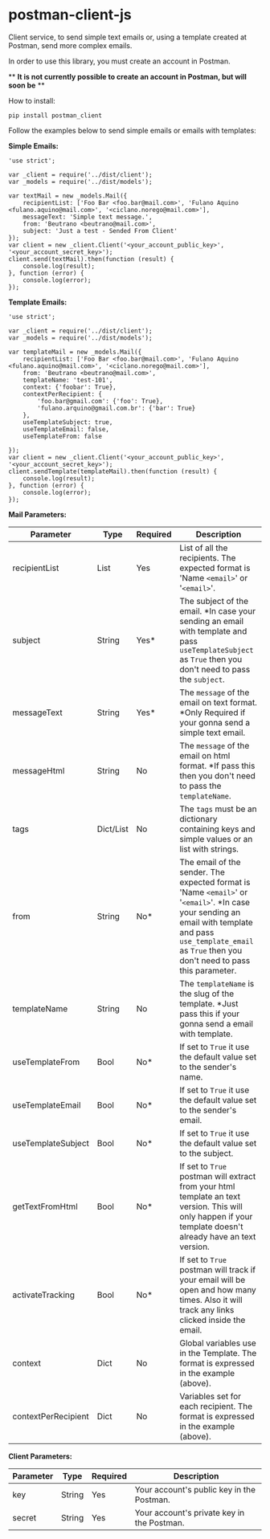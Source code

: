 # postman-client-js
Client service, to send simple text emails or, using a template created at Postman, send more complex emails.

In order to use this library, you must create an account in Postman.

** **It is not currently possible to create an account in Postman, but will soon be** **

How to install:

    pip install postman_client

Follow the examples below to send simple emails or emails with templates:

**Simple Emails:**

    'use strict';

    var _client = require('../dist/client');
    var _models = require('../dist/models');

    var textMail = new _models.Mail({
        recipientList: ['Foo Bar <foo.bar@mail.com>', 'Fulano Aquino <fulano.aquino@mail.com>', '<ciclano.norego@mail.com>'],
        messageText: 'Simple text message.',
        from: 'Beutrano <beutrano@mail.com>',
        subject: 'Just a test - Sended From Client'
    });
    var client = new _client.Client('<your_account_public_key>', '<your_account_secret_key>');
    client.send(textMail).then(function (result) {
        console.log(result);
    }, function (error) {
        console.log(error);
    });

**Template Emails:**

    'use strict';

    var _client = require('../dist/client');
    var _models = require('../dist/models');

    var templateMail = new _models.Mail({
        recipientList: ['Foo Bar <foo.bar@mail.com>', 'Fulano Aquino <fulano.aquino@mail.com>', '<ciclano.norego@mail.com>'],
        from: 'Beutrano <beutrano@mail.com>',
        templateName: 'test-101',
        context: {'foobar': True},
        contextPerRecipient: {
            'foo.bar@gmail.com': {'foo': True},
            'fulano.arquino@gmail.com.br': {'bar': True}
        },
        useTemplateSubject: true,
        useTemplateEmail: false,
        useTemplateFrom: false

    });
    var client = new _client.Client('<your_account_public_key>', '<your_account_secret_key>');
    client.sendTemplate(templateMail).then(function (result) {
        console.log(result);
    }, function (error) {
        console.log(error);
    });

**Mail Parameters:**

Parameter | Type | Required | Description
------------ | ------------ |------------- | -------------
recipientList | List | Yes | List of all the recipients. The expected format is 'Name `<email>`' or '`<email>`'.
subject | String | Yes* | The subject of the email. *In case your sending an email with template and pass `useTemplateSubject` as `True` then you don't need to pass the `subject`.
messageText | String | Yes* | The `message` of the email on text format. *Only Required if your gonna send a simple text email.
messageHtml | String | No | The `message` of the email on html format. *If pass this then you don't need to pass the `templateName`.
tags | Dict/List | No | The `tags` must be an dictionary containing keys and simple values or an list with strings.
from | String | No* | The email of the sender. The expected format is 'Name `<email>`' or '`<email>`'. *In case your sending an email with template and pass `use_template_email` as `True` then you don't need to pass this parameter.
templateName | String | No | The `templateName` is the slug of the template. *Just pass this if your gonna send a email with template.
useTemplateFrom | Bool | No* | If set to `True` it use the default value set to the sender's name.
useTemplateEmail | Bool | No* | If set to `True` it use the default value set to the sender's email.
useTemplateSubject | Bool | No* | If set to `True` it use the default value set to the subject.
getTextFromHtml | Bool | No* | If set to `True` postman will extract from your html template an text version. This will only happen if your template doesn't already have an text version.
activateTracking | Bool | No* | If set to `True` postman will track if your email will be open and how many times. Also it will track any links clicked inside the email.
context | Dict | No | Global variables use in the Template. The format is expressed in the example (above).
contextPerRecipient | Dict | No | Variables set for each recipient. The format is expressed in the example (above).

**Client Parameters:**

Parameter | Type | Required | Description
------------ | ------------ |------------- | -------------
key | String | Yes | Your account's public key in the Postman.
secret | String | Yes | Your account's private key in the Postman.
